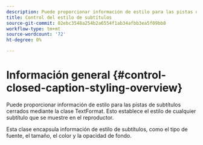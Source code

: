 ```yaml
---
description: Puede proporcionar información de estilo para las pistas de subtítulos cerrados mediante la clase TextFormat. Esto establece el estilo de cualquier subtítulo que se muestre en el reproductor.
title: Control del estilo de subtítulos
source-git-commit: 02ebc3548a254b2a6554f1ab34afbb3ea5f09bb8
workflow-type: tm+mt
source-wordcount: '72'
ht-degree: 0%

---
```


# Información general {#control-closed-caption-styling-overview}

Puede proporcionar información de estilo para las pistas de subtítulos cerrados mediante la clase TextFormat. Esto establece el estilo de cualquier subtítulo que se muestre en el reproductor.

Esta clase encapsula información de estilo de subtítulos, como el tipo de fuente, el tamaño, el color y la opacidad de fondo.
